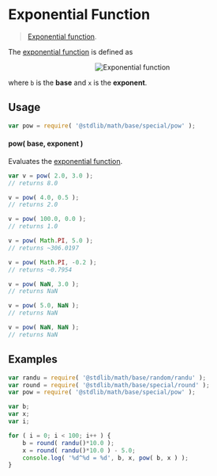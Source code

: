 Exponential Function
===

> [Exponential function][exponential-function].

<section class="intro">

The [exponential function][exponential-function] is defined as

<!-- <equation class="equation" label="eq:exponential_function" align="center" raw="y = b^x" alt="Exponential function"> -->

<div class="equation" align="center" data-raw-text="y = b^x" data-equation="eq:exponential_function">
    <img src="https://cdn.rawgit.com/stdlib-js/stdlib/357ef5cfb022a97aced918bf2b1e54248aee7b7a/lib/node_modules/@stdlib/math/base/special/pow/docs/img/pow.svg" alt="Exponential function">
    <br>
</div>

<!-- </equation> -->

where `b` is the __base__ and `x` is the __exponent__.

</section>

<!-- /.intro -->


<section class="usage">

## Usage

``` javascript
var pow = require( '@stdlib/math/base/special/pow' );
```

#### pow( base, exponent )

Evaluates the [exponential function][exponential-function].

``` javascript
var v = pow( 2.0, 3.0 );
// returns 8.0

v = pow( 4.0, 0.5 );
// returns 2.0

v = pow( 100.0, 0.0 );
// returns 1.0

v = pow( Math.PI, 5.0 );
// returns ~306.0197

v = pow( Math.PI, -0.2 );
// returns ~0.7954

v = pow( NaN, 3.0 );
// returns NaN

v = pow( 5.0, NaN );
// returns NaN

v = pow( NaN, NaN );
// returns NaN
```

</section>

<!-- /.usage -->


<section class="examples">

## Examples

``` javascript
var randu = require( '@stdlib/math/base/random/randu' );
var round = require( '@stdlib/math/base/special/round' );
var pow = require( '@stdlib/math/base/special/pow' );

var b;
var x;
var i;

for ( i = 0; i < 100; i++ ) {
    b = round( randu()*10.0 );
    x = round( randu()*10.0 ) - 5.0;
    console.log( '%d^%d = %d', b, x, pow( b, x ) );
}
```

</section>

<!-- /.examples -->


<section class="links">

[exponential-function]: https://en.wikipedia.org/wiki/Exponential_function

</section>

<!-- /.links -->
